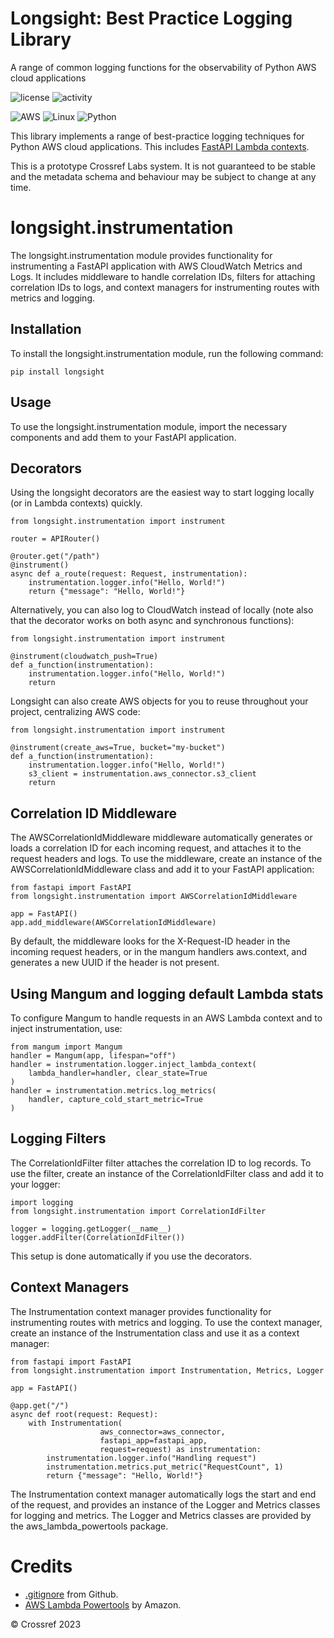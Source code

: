 # Longsight: Best Practice Logging Library
A range of common logging functions for the observability of Python AWS cloud applications


![license](https://img.shields.io/gitlab/license/crossref/labs/longsight) ![activity](https://img.shields.io/gitlab/last-commit/crossref/labs/longsight)

![AWS](https://img.shields.io/badge/AWS-%23FF9900.svg?style=for-the-badge&logo=amazon-aws&logoColor=white) ![Linux](https://img.shields.io/badge/Linux-FCC624?style=for-the-badge&logo=linux&logoColor=black) ![Python](https://img.shields.io/badge/python-3670A0?style=for-the-badge&logo=python&logoColor=ffdd54)

This library implements a range of best-practice logging techniques for Python AWS cloud applications. This includes [FastAPI Lambda contexts](https://www.eliasbrange.dev/posts/observability-with-fastapi-aws-lambda-powertools/). 

This is a prototype Crossref Labs system. It is not guaranteed to be stable and the metadata schema and behaviour may be subject to change at any time.

# longsight.instrumentation
The longsight.instrumentation module provides functionality for instrumenting a FastAPI application with AWS CloudWatch Metrics and Logs. It includes middleware to handle correlation IDs, filters for attaching correlation IDs to logs, and context managers for instrumenting routes with metrics and logging.

## Installation
To install the longsight.instrumentation module, run the following command:

    pip install longsight

## Usage
To use the longsight.instrumentation module, import the necessary components and add them to your FastAPI application.

## Decorators
Using the longsight decorators are the easiest way to start logging locally (or in Lambda contexts) quickly.

    from longsight.instrumentation import instrument

    router = APIRouter()
    
    @router.get("/path")
    @instrument()
    async def a_route(request: Request, instrumentation):
        instrumentation.logger.info("Hello, World!")
        return {"message": "Hello, World!"}

Alternatively, you can also log to CloudWatch instead of locally (note also that the decorator works on both async and synchronous functions):

    from longsight.instrumentation import instrument

    @instrument(cloudwatch_push=True)
    def a_function(instrumentation):
        instrumentation.logger.info("Hello, World!")
        return

Longsight can also create AWS objects for you to reuse throughout your project, centralizing AWS code:

    from longsight.instrumentation import instrument

    @instrument(create_aws=True, bucket="my-bucket")
    def a_function(instrumentation):
        instrumentation.logger.info("Hello, World!")
        s3_client = instrumentation.aws_connector.s3_client
        return

## Correlation ID Middleware
The AWSCorrelationIdMiddleware middleware automatically generates or loads a correlation ID for each incoming request, and attaches it to the request headers and logs. To use the middleware, create an instance of the AWSCorrelationIdMiddleware class and add it to your FastAPI application:

    from fastapi import FastAPI
    from longsight.instrumentation import AWSCorrelationIdMiddleware
    
    app = FastAPI()
    app.add_middleware(AWSCorrelationIdMiddleware)

By default, the middleware looks for the X-Request-ID header in the incoming request headers, or in the mangum handlers aws.context, and generates a new UUID if the header is not present.

## Using Mangum and logging default Lambda stats

To configure Mangum to handle requests in an AWS Lambda context and to inject instrumentation, use:

    from mangum import Mangum
    handler = Mangum(app, lifespan="off")
    handler = instrumentation.logger.inject_lambda_context(
        lambda_handler=handler, clear_state=True
    )
    handler = instrumentation.metrics.log_metrics(
        handler, capture_cold_start_metric=True
    )

## Logging Filters
The CorrelationIdFilter filter attaches the correlation ID to log records. To use the filter, create an instance of the CorrelationIdFilter class and add it to your logger:

    import logging
    from longsight.instrumentation import CorrelationIdFilter
    
    logger = logging.getLogger(__name__)
    logger.addFilter(CorrelationIdFilter())

This setup is done automatically if you use the decorators.

## Context Managers
The Instrumentation context manager provides functionality for instrumenting routes with metrics and logging. To use the context manager, create an instance of the Instrumentation class and use it as a context manager:

    from fastapi import FastAPI
    from longsight.instrumentation import Instrumentation, Metrics, Logger
    
    app = FastAPI()
    
    @app.get("/")
    async def root(request: Request):
        with Instrumentation(
                        aws_connector=aws_connector,
                        fastapi_app=fastapi_app,
                        request=request) as instrumentation:
            instrumentation.logger.info("Handling request")
            instrumentation.metrics.put_metric("RequestCount", 1)
            return {"message": "Hello, World!"}

The Instrumentation context manager automatically logs the start and end of the request, and provides an instance of the Logger and Metrics classes for logging and metrics. The Logger and Metrics classes are provided by the aws_lambda_powertools package.

# Credits
* [.gitignore](https://github.com/github/gitignore) from Github.
* [AWS Lambda Powertools](https://awslabs.github.io/aws-lambda-powertools-python/2.10.0/) by Amazon.

&copy; Crossref 2023